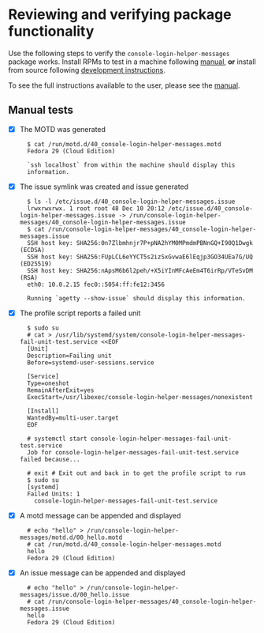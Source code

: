 # Reviewing and verifying package functionality

Use the following steps to verify the `console-login-helper-messages` package
works. Install RPMs to test in a machine following [manual](manual.md#installation),
**or** install from source following [development instructions](README-devel.md).

To see the full instructions available to the user, please see the [manual](manual.md).

## Manual tests

- [x] The MOTD was generated

        $ cat /run/motd.d/40_console-login-helper-messages.motd
        Fedora 29 (Cloud Edition)

        `ssh localhost` from within the machine should display this
        information.

- [x] The issue symlink was created and issue generated

        $ ls -l /etc/issue.d/40_console-login-helper-messages.issue
        lrwxrwxrwx. 1 root root 48 Dec 10 20:12 /etc/issue.d/40_console-login-helper-messages.issue -> /run/console-login-helper-messages/40_console-login-helper-messages.issue
        $ cat /run/console-login-helper-messages/40_console-login-helper-messages.issue
        SSH host key: SHA256:0n7Zlbmhnjr7P+pNA2hYM0MPmdmPBNnGQ+I90Q1Dwgk (ECDSA)
        SSH host key: SHA256:FUpLCL6eYYCT5s2izSxGvwaE6lEqjp3GO34UEa7G/UQ (ED25519)
        SSH host key: SHA256:nApsM6b6l2peh/+X5iYInMFcAeEm4T6irRp/VTeSvDM (RSA)
        eth0: 10.0.2.15 fec0::5054:ff:fe12:3456

        Running `agetty --show-issue` should display this information.

- [x] The profile script reports a failed unit

        $ sudo su
        # cat > /usr/lib/systemd/system/console-login-helper-messages-fail-unit-test.service <<EOF
        [Unit]
        Description=Failing unit
        Before=systemd-user-sessions.service

        [Service]
        Type=oneshot
        RemainAfterExit=yes
        ExecStart=/usr/libexec/console-login-helper-messages/nonexistent

        [Install]
        WantedBy=multi-user.target
        EOF

        # systemctl start console-login-helper-messages-fail-unit-test.service
        Job for console-login-helper-messages-fail-unit-test.service failed because...

        # exit # Exit out and back in to get the profile script to run
        $ sudo su
        [systemd]
        Failed Units: 1
          console-login-helper-messages-fail-unit-test.service

- [x] A motd message can be appended and displayed

        # echo "hello" > /run/console-login-helper-messages/motd.d/00_hello.motd
        # cat /run/motd.d/40_console-login-helper-messages.motd 
        hello
        Fedora 29 (Cloud Edition)

- [x] An issue message can be appended and displayed

        # echo "hello" > /run/console-login-helper-messages/issue.d/00_hello.issue
        # cat /run/console-login-helper-messages/40_console-login-helper-messages.issue
        hello
        Fedora 29 (Cloud Edition)

